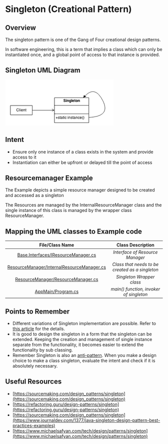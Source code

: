 # Singleton (Creational Pattern)
## Overview
The singleton pattern is one of the Gang of Four creational design patterns. 

In software engineering, this is a term that implies a class which can only be instantiated once, and a global point of access to that instance is provided.

## Singleton UML Diagram
![plot](./singleton.png)

## Intent
- Ensure only one instance of a class exists in the system and provide access to it
- Instantiation can either be upfront or delayed till the point of access

## Resourcemanager Example
The Example depicts a simple resource manager designed to be created and accessed as a singleton

The Resources are managed by the InternalResourceManager class and the single instance of this class is managed by the wrapper class ResourceManager.

## Mapping the UML classes to Example code
| **File/Class Name** | **Class Description**  |
| :-----: | :-: |
| [Base.Interfaces/IResourceManager.cs](./Base.Interfaces/IResourceManager.cs)| *Interface of Resource Manager* |
| [ResourceManager/InternalResourceManager.cs](./ResourceManager/InternalResourceManager.cs)| *Class that needs to be created as a singleton*|
| [ResourceManager/ResourceManager.cs](./ResourceManager/ResourceManager.cs)| *Singleton Wrapper class*|
| [AppMain/Program.cs](./AppMain/Program.cs) | *main() function, invoker of singleton* |

## Points to Remember
- Different variations of Singleton implementation are possible. Refer to [this article](https://www.journaldev.com/1377/java-singleton-design-pattern-best-practices-examples) for the details.
- It is good to design the singleton in a form that the singleton can be extended. Keeping the creation and management of single instance separate from the functionality, it becomes easier to extend the functionality by sub classing.
- Remember Singleton is also an [anti-pattern](https://www.michaelsafyan.com/tech/design/patterns/singleton). When you make a design choice to make a class singleton, evaluate the intent and check if it is absolutely necessary.

## Useful Resources
- [https://sourcemaking.com/design_patterns/singleton](https://sourcemaking.com/design_patterns/singleton)
- [https://refactoring.guru/design-patterns/singleton](https://refactoring.guru/design-patterns/singleton)
- [https://sourcemaking.com/design_patterns/singleton](https://www.journaldev.com/1377/java-singleton-design-pattern-best-practices-examples)
- [https://www.michaelsafyan.com/tech/design/patterns/singleton](https://www.michaelsafyan.com/tech/design/patterns/singleton)
